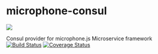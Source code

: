 # microphone-consul
![](https://avatars3.githubusercontent.com/u/16361502?v=3&s=200)  

Consul provider for microphone.js Microservice framework  
[![Build Status](https://travis-ci.org/microphonejs/microphone-consul.svg?branch=master)](https://travis-ci.org/microphonejs/microphone-consul)  [![Coverage Status](https://coveralls.io/repos/github/microphonejs/microphone-consul/badge.svg?branch=master)](https://coveralls.io/github/microphonejs/microphone-consul?branch=master)
